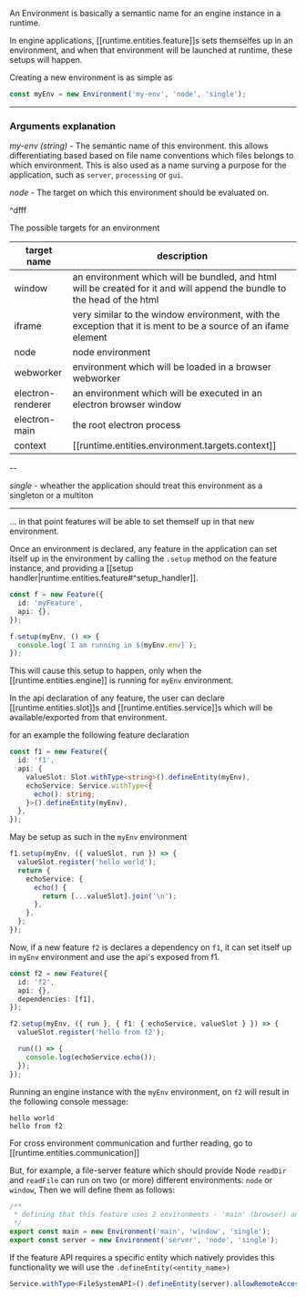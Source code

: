 An Environment is basically a semantic name for an engine instance in a runtime.

In engine applications, [[runtime.entities.feature]]s sets themselfes up in an environment, and when that environment will be launched at runtime, these setups will happen.

Creating a new environment is as simple as

```ts
const myEnv = new Environment('my-env', 'node', 'single');
```

---

### Arguments explanation

_my-env (string)_ - The semantic name of this environment. this allows differentiating based based on file name conventions which files belongs to which environment.
This is also used as a name surving a purpose for the application, such as `server`, `processing` or `gui`.

_node_ - The target on which this environment should be evaluated on.

^dfff

The possible targets for an environment

| target name       | description                                                                                                              |
| ----------------- | ------------------------------------------------------------------------------------------------------------------------ |
| window            | an environment which will be bundled, and html will be created for it and will append the bundle to the head of the html |
| iframe            | very similar to the window environment, with the exception that it is ment to be a source of an ifame element            |
| node              | node environment                                                                                                         |
| webworker         | environment which will be loaded in a browser webworker                                                                  |
| electron-renderer | an environment which will be executed in an electron browser window                                                      |
| electron-main     | the root electron process                                                                                                |
| context           | [[runtime.entities.environment.targets.context]]                                                                         |

--

_single_ - wheather the application should treat this environment as a singleton or a multiton

---

... in that point features will be able to set themself up in that new environment.

Once an environment is declared, any feature in the application can set itself up in the environment by calling the `.setup` method on the feature instance, and providing a [[setup handler|runtime.entities.feature#^setup_handler]].

```ts
const f = new Feature({
  id: 'myFeature',
  api: {},
});

f.setup(myEnv, () => {
  console.log(`I am running in ${myEnv.env}`);
});
```

This will cause this setup to happen, only when the [[runtime.entities.engine]] is running for `myEnv` environment.

In the api declaration of any feature, the user can declare [[runtime.entities.slot]]s and [[runtime.entities.service]]s which will be available/exported from that environment.

for an example the following feature declaration

```ts
const f1 = new Feature({
  id: 'f1',
  api: {
    valueSlot: Slot.withType<string>().defineEntity(myEnv),
    echoService: Service.withType<{
      echo(): string;
    }>().defineEntity(myEnv),
  },
});
```

May be setup as such in the `myEnv` environment

```ts
f1.setup(myEnv, ({ valueSlot, run }) => {
  valueSlot.register('hello world');
  return {
    echoService: {
      echo() {
        return [...valueSlot].join('\n');
      },
    },
  };
});
```

Now, if a new feature `f2` is declares a dependency on `f1`, it can set itself up in `myEnv` environment and use the api's exposed from f1.

```ts
const f2 = new Feature({
  id: 'f2',
  api: {},
  dependencies: [f1],
});

f2.setup(myEnv, ({ run }, { f1: { echoService, valueSlot } }) => {
  valueSlot.register('hello from f2');

  run(() => {
    console.log(echoService.echo());
  });
});
```

Running an engine instance with the `myEnv` environment, on `f2` will result in the following console message:

```
hello world
hello from f2
```

For cross environment communication and further reading, go to [[runtime.entities.communication]]

But, for example, a file-server feature which should provide Node `readDir` and `readFile` can run on two (or more) different environments: `node` or `window`, Then we will define them as follows:

```typescript
/**
 * defining that this feature uses 2 environments - 'main' (browser) and LiveServer environment with the semantic name 'server'
 */
export const main = new Environment('main', 'window', 'single');
export const server = new Environment('server', 'node', 'single');
```

If the feature API requires a specific entity which natively provides this functionality we will use the `.defineEntity(<entity_name>)`

```typescript
Service.withType<FileSystemAPI>().defineEntity(server).allowRemoteAccess();
```

